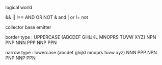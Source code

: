 logical world 

 && || !== AND OR NOT
  & and 
  | or 
  != not
  
collector 
base
emitter

  border type :
  UPPERCASE (ABCDEF GHIJKL MNOPRS TUVW XYZ) NPN PNP NNN PPP NNP PPN
  
  narrow type :
  lowercase (abcdef ghijkl mnoprs tuvw xyz) NNN PPP NPN PNP NNP PPN

